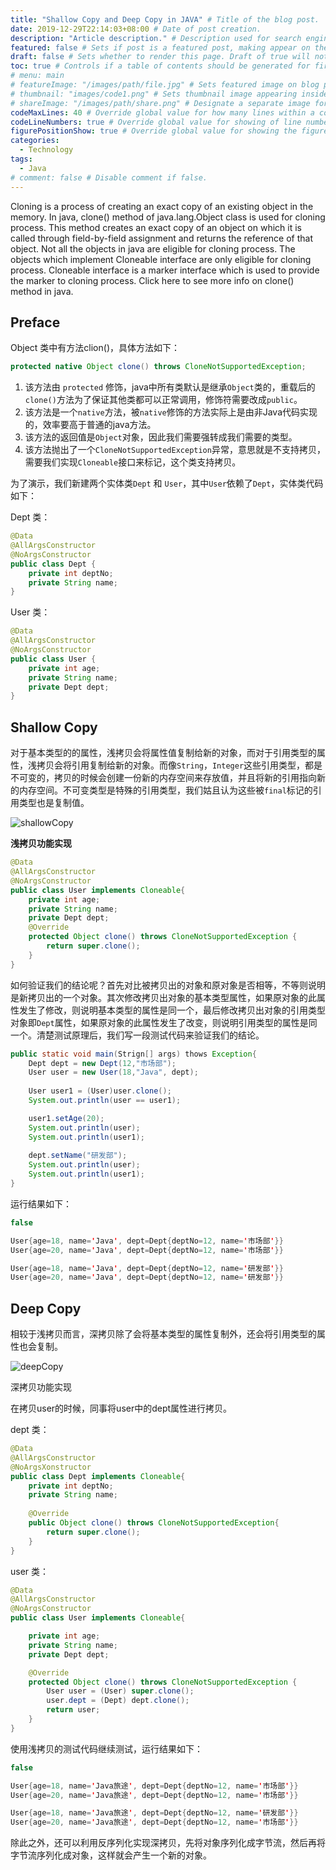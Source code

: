 ```yaml
---
title: "Shallow Copy and Deep Copy in JAVA" # Title of the blog post.
date: 2019-12-29T22:14:03+08:00 # Date of post creation.
description: "Article description." # Description used for search engine.
featured: false # Sets if post is a featured post, making appear on the home page side bar.
draft: false # Sets whether to render this page. Draft of true will not be rendered.
toc: true # Controls if a table of contents should be generated for first-level links automatically.
# menu: main
# featureImage: "/images/path/file.jpg" # Sets featured image on blog post.
# thumbnail: "images/code1.png" # Sets thumbnail image appearing inside card on homepage.
# shareImage: "/images/path/share.png" # Designate a separate image for social media sharing.
codeMaxLines: 40 # Override global value for how many lines within a code block before auto-collapsing.
codeLineNumbers: true # Override global value for showing of line numbers within code block.
figurePositionShow: true # Override global value for showing the figure label.
categories:
  - Technology
tags:
  - Java
# comment: false # Disable comment if false.
---
```

Cloning is a process of creating an exact copy of an existing object in the memory. In java, clone() method of java.lang.Object class is used for cloning process. This method creates an exact copy of an object on which it is called through field-by-field assignment and returns the reference of that object. Not all the objects in java are eligible for cloning process. The objects which implement Cloneable interface are only eligible for cloning process. Cloneable interface is a marker interface which is used to provide the marker to cloning process. Click here to see more info on clone() method in java.
<!--more-->

## Preface

Object  类中有方法clion()，具体方法如下：

```java
protected native Object clone() throws CloneNotSupportedException;
```

1. 该方法由 `protected` 修饰，java中所有类默认是继承`Object`类的，重载后的`clone()`方法为了保证其他类都可以正常调用，修饰符需要改成`public`。
2. 该方法是一个`native`方法，被`native`修饰的方法实际上是由非Java代码实现的，效率要高于普通的java方法。
3. 该方法的返回值是`Object`对象，因此我们需要强转成我们需要的类型。
4. 该方法抛出了一个`CloneNotSupportedException`异常，意思就是不支持拷贝，需要我们实现`Cloneable`接口来标记，这个类支持拷贝。

为了演示，我们新建两个实体类`Dept` 和 `User`，其中`User`依赖了`Dept`，实体类代码如下：

Dept 类：

```java
@Data
@AllArgsConstructor
@NoArgsConstructor
public class Dept {
    private int deptNo;
    private String name;
}
```

User 类：

```java
@Data
@AllArgsConstructor
@NoArgsConstructor
public class User {
    private int age;
    private String name;
    private Dept dept;
}
```

## Shallow Copy

对于基本类型的的属性，浅拷贝会将属性值复制给新的对象，而对于引用类型的属性，浅拷贝会将引用复制给新的对象。而像`String`，`Integer`这些引用类型，都是不可变的，拷贝的时候会创建一份新的内存空间来存放值，并且将新的引用指向新的内存空间。不可变类型是特殊的引用类型，我们姑且认为这些被`final`标记的引用类型也是复制值。

![shallowCopy](/posts/picture/ShallowCopy.png "shallowCopy")

**浅拷贝功能实现**

```java
@Data
@AllArgsConstructor
@NoArgsConstructor
public class User implements Cloneable{
    private int age;
    private String name;
    private Dept dept;
    @Override
    protected Object clone() throws CloneNotSupportedException {
        return super.clone();
    }
}
```

如何验证我们的结论呢？首先对比被拷贝出的对象和原对象是否相等，不等则说明是新拷贝出的一个对象。其次修改拷贝出对象的基本类型属性，如果原对象的此属性发生了修改，则说明基本类型的属性是同一个，最后修改拷贝出对象的引用类型对象即`Dept`属性，如果原对象的此属性发生了改变，则说明引用类型的属性是同一个。清楚测试原理后，我们写一段测试代码来验证我们的结论。

```java
public static void main(Strign[] args) thows Exception{
    Dept dept = new Dept(12,"市场部");
    User user = new User(18,"Java", dept);
    
    User user1 = (User)user.clone();
    System.out.println(user == user1);

    user1.setAge(20);
    System.out.println(user);
    System.out.println(user1);
    
    dept.setName("研发部");
    System.out.println(user);
    System.out.println(user1);
}
```

运行结果如下：

```java
false

User{age=18, name='Java', dept=Dept{deptNo=12, name='市场部'}}
User{age=20, name='Java', dept=Dept{deptNo=12, name='市场部'}}

User{age=18, name='Java', dept=Dept{deptNo=12, name='研发部'}}
User{age=20, name='Java', dept=Dept{deptNo=12, name='研发部'}}
```



## Deep Copy

相较于浅拷贝而言，深拷贝除了会将基本类型的属性复制外，还会将引用类型的属性也会复制。

![deepCopy](/posts/picture/DeepCopy.png "DeepCopy")

深拷贝功能实现

在拷贝user的时候，同事将user中的dept属性进行拷贝。

dept 类：

```java
@Data
@AllArgsConstructor
@NoArgsXonstructor
public class Dept implements Cloneable{
    private int deptNo;
    private String name;
    
    @Override
    public Object clone() throws CloneNotSupportedException{
        return super.clone();
    }
}
```

user 类：

```java
@Data
@AllArgsConstructor
@NoArgsConstructor
public class User implements Cloneable{

    private int age;
    private String name;
    private Dept dept;

    @Override
    protected Object clone() throws CloneNotSupportedException {
        User user = (User) super.clone();
        user.dept = (Dept) dept.clone();
        return user;
    }
}
```

使用浅拷贝的测试代码继续测试，运行结果如下：

```java
false

User{age=18, name='Java旅途', dept=Dept{deptNo=12, name='市场部'}}
User{age=20, name='Java旅途', dept=Dept{deptNo=12, name='市场部'}}

User{age=18, name='Java旅途', dept=Dept{deptNo=12, name='研发部'}}
User{age=20, name='Java旅途', dept=Dept{deptNo=12, name='市场部'}}
```

除此之外，还可以利用反序列化实现深拷贝，先将对象序列化成字节流，然后再将字节流序列化成对象，这样就会产生一个新的对象。
